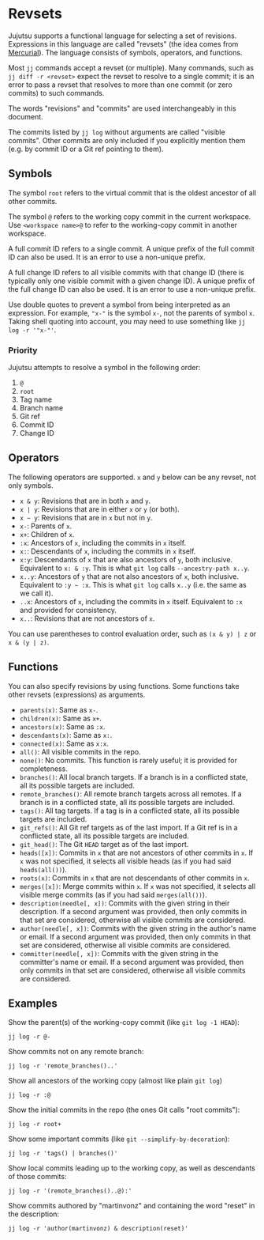 # Revsets

Jujutsu supports a functional language for selecting a set of revisions.
Expressions in this language are called "revsets" (the idea comes from
[Mercurial](https://www.mercurial-scm.org/repo/hg/help/revsets)). The language
consists of symbols, operators, and functions.

Most `jj` commands accept a revset (or multiple). Many commands, such as
`jj diff -r <revset>` expect the revset to resolve to a single commit; it is
an error to pass a revset that resolves to more than one commit (or zero
commits) to such commands.

The words "revisions" and "commits" are used interchangeably in this document.

The commits listed by `jj log` without arguments are called "visible commits".
Other commits are only included if you explicitly mention them (e.g. by commit
ID or a Git ref pointing to them).


## Symbols

The symbol `root` refers to the virtual commit that is the oldest ancestor of
all other commits.

The symbol `@` refers to the working copy commit in the current workspace. Use
`<workspace name>@` to refer to the working-copy commit in another workspace.

A full commit ID refers to a single commit. A unique prefix of the full commit
ID can also be used. It is an error to use a non-unique prefix.

A full change ID refers to all visible commits with that change ID (there is
typically only one visible commit with a given change ID). A unique prefix of
the full change ID can also be used. It is an error to use a non-unique prefix.

Use double quotes to prevent a symbol from being interpreted as an expression.
For example, `"x-"` is the symbol `x-`, not the parents of symbol `x`.
Taking shell quoting into account, you may need to use something like
`jj log -r '"x-"'`.

### Priority

Jujutsu attempts to resolve a symbol in the following order:

1. `@`
2. `root`
3. Tag name
4. Branch name
5. Git ref
6. Commit ID
7. Change ID


## Operators

The following operators are supported. `x` and `y` below can be any revset, not
only symbols.

* `x & y`: Revisions that are in both `x` and `y`.
* `x | y`: Revisions that are in either `x` or `y` (or both).
* `x ~ y`: Revisions that are in `x` but not in `y`.
* `x-`: Parents of `x`.
* `x+`: Children of `x`.
* `:x`: Ancestors of `x`, including the commits in `x` itself.
* `x:`: Descendants of `x`, including the commits in `x` itself.
* `x:y`: Descendants of `x` that are also ancestors of `y`, both inclusive.
  Equivalent to `x: & :y`. This is what `git log` calls `--ancestry-path x..y`.
* `x..y`: Ancestors of `y` that are not also ancestors of `x`, both inclusive.
  Equivalent to `:y ~ :x`. This is what `git log` calls `x..y` (i.e. the same as
  we call it).
* `..x`: Ancestors of `x`, including the commits in `x` itself. Equivalent to
   `:x` and provided for consistency.
* `x..`: Revisions that are not ancestors of `x`.

You can use parentheses to control evaluation order, such as `(x & y) | z` or
`x & (y | z)`.


## Functions

You can also specify revisions by using functions. Some functions take other
revsets (expressions) as arguments.

* `parents(x)`: Same as `x-`.
* `children(x)`: Same as `x+`.
* `ancestors(x)`: Same as `:x`.
* `descendants(x)`: Same as `x:`.
* `connected(x)`: Same as `x:x`.
* `all()`: All visible commits in the repo.
* `none()`: No commits. This function is rarely useful; it is provided for
  completeness.
* `branches()`: All local branch targets. If a branch is in a conflicted state,
  all its possible targets are included.
* `remote_branches()`: All remote branch targets across all remotes. If a
  branch is in a conflicted state, all its possible targets are included.
* `tags()`: All tag targets. If a tag is in a conflicted state, all its
  possible targets are included.
* `git_refs()`:  All Git ref targets as of the last import. If a Git ref
  is in a conflicted state, all its possible targets are included.
* `git_head()`: The Git `HEAD` target as of the last import.
* `heads([x])`: Commits in `x` that are not ancestors of other commits in `x`.
  If `x` was not specified, it selects all visible heads (as if you had said
  `heads(all())`).
* `roots(x)`: Commits in `x` that are not descendants of other commits in `x`.
* `merges([x])`: Merge commits within `x`. If `x` was not specified, it selects
  all visible merge commits (as if you had said `merges(all())`).
* `description(needle[, x])`: Commits with the given string in their
  description. If a second argument was provided, then only commits in that set
  are considered, otherwise all visible commits are considered.
* `author(needle[, x])`: Commits with the given string in the author's name or
  email. If a second argument was provided, then only commits in that set
  are considered, otherwise all visible commits are considered.
* `committer(needle[, x])`: Commits with the given string in the committer's
  name or email. If a second argument was provided, then only commits in that
  set are considered, otherwise all visible commits are considered.


## Examples

Show the parent(s) of the working-copy commit (like `git log -1 HEAD`):
```
jj log -r @-
```

Show commits not on any remote branch:
```
jj log -r 'remote_branches()..'
```

Show all ancestors of the working copy (almost like plain `git log`)
```
jj log -r :@
```

Show the initial commits in the repo (the ones Git calls "root commits"):
```
jj log -r root+
```

Show some important commits (like `git --simplify-by-decoration`):
```
jj log -r 'tags() | branches()'
```

Show local commits leading up to the working copy, as well as descendants of
those commits:
```
jj log -r '(remote_branches()..@):'
```

Show commits authored by "martinvonz" and containing the word "reset" in the
description:
```
jj log -r 'author(martinvonz) & description(reset)'
```
